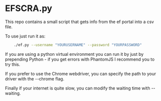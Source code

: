 
# EFSCRA.py

This repo contains a small script that gets info from the ef portal into a csv file.

To use just run it as:

``` bash
    ./ef.py --username "YOURUSERNAME" --password "YOURPASSWORD"
```

If you are using a python virtual environment you can run it by just by prepending Python - if you get errors with PhantomJS I recommend you to try this.

If you prefer to use the Chrome webdriver, you can specify the path to your driver with the --chrome flag.

Finally if your internet is quite slow, you can modify the waiting time with --waiting.